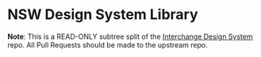 # NSW Design System Library

**Note**: This is a READ-ONLY subtree split of the [Interchange Design System](https://github.com/previousnext/interchangeable-ds)
repo. All Pull Requests should be made to the upstream repo.
